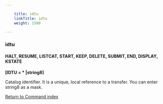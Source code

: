 ```yaml
---

    title: idtu
    linkTitle: idtu
    weight: 1580

---
```

<span id="idtu"></span>

### idtu

#### HALT, RESUME, LISTCAT, START, KEEP, DELETE, SUBMIT, END, DISPLAY, KSTATE

****\[IDTU = \*
|string8\]****

Catalog identifier. It is a unique, local reference to a transfer. You can enter
string8 as a mask.

[Return to Command index](../../)

 
